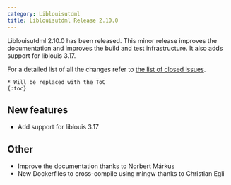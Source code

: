 ```yaml
---
category: Liblouisutdml
title: Liblouisutdml Release 2.10.0
---
```


Liblouisutdml 2.10.0 has been released. This minor release improves
the documentation and improves the build and test infrastructure. It
also adds support for liblouis 3.17.

For a detailed list of all the changes refer to [the list of closed issues](https://github.com/liblouis/liblouisutdml/milestone/6?closed=1).

```{=markdown}
* Will be replaced with the ToC
{:toc}
```
New features
------------

-   Add support for liblouis 3.17

Other
-----

-   Improve the documentation thanks to Norbert Márkus
-   New Dockerfiles to cross-compile using mingw thanks to Christian Egli
